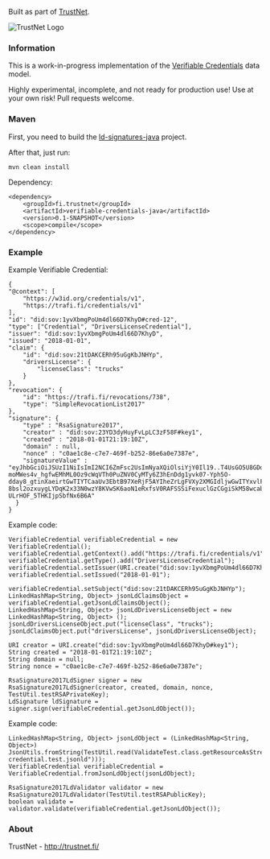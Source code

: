 Built as part of [TrustNet](http://trustnet.fi/).

![TrustNet Logo](https://github.com/TrustNetFI/verifiable-credentials-java/blob/master/trustnet-logo.png?raw=true)

### Information

This is a work-in-progress implementation of the [Verifiable Credentials](https://w3c.github.io/vc-data-model/) data model.

Highly experimental, incomplete, and not ready for production use! Use at your own risk! Pull requests welcome.

### Maven

First, you need to build the [ld-signatures-java](https://github.com/WebOfTrustInfo/ld-signatures-java) project.

After that, just run:

	mvn clean install

Dependency:

	<dependency>
		<groupId>fi.trustnet</groupId>
		<artifactId>verifiable-credentials-java</artifactId>
		<version>0.1-SNAPSHOT</version>
		<scope>compile</scope>
	</dependency>

### Example

Example Verifiable Credential:

	{
	"@context": [
		"https://w3id.org/credentials/v1",
		"https://trafi.fi/credentials/v1"
	],
	"id": "did:sov:1yvXbmgPoUm4dl66D7KhyD#cred-12",
	"type": ["Credential", "DriversLicenseCredential"],
	"issuer": "did:sov:1yvXbmgPoUm4dl66D7KhyD",
	"issued": "2018-01-01",
	"claim": {
		"id": "did:sov:21tDAKCERh95uGgKbJNHYp",
		"driversLicense": {
			"licenseClass": "trucks"
		}
	},
	"revocation": {
		"id": "https://trafi.fi/revocations/738",
		"type": "SimpleRevocationList2017"
	},
	"signature": {
		"type" : "RsaSignature2017",
		"creator" : "did:sov:23YD3dyHuyFvLpLC3zF58F#key1",
		"created" : "2018-01-01T21:19:10Z",
		"domain" : null,
		"nonce" : "c0ae1c8e-c7e7-469f-b252-86e6a0e7387e",
		"signatureValue" : "eyJhbGciOiJSUzI1NiIsImI2NCI6ZmFsc2UsImNyaXQiOlsiYjY0Il19..T4UsGO5U8GDdVXb9ZvPkKU8ZExpCjqfJ3jd6q7N25heV2TLJq7HQ3clUsWy73gnQdP7l-moMWes4v_hgfwEMhML0Oz9cWqVTh0PuZNV0CyMTy6Z3hEnDdg1yvk07-Yph5O-dday8_gtinXaeirtGwTIYTCaaUv3EbtB97XeRjF5AYIheZrLgFVXy2XMGIdljwGwITYxvlFYpKUDawGduZoJ2a1RCbNySEHiUCn7-8bsl2ozxuygLYDqK2x33N0wzY8KVwSK6aoN1eRxfsV0RAFSSSiFexuclGzCGgiSkM58wcabUPPsbsXfo0aNMUK-ULrHOF_5THKIjpSbfNx6B6A"
	  }
	}

Example code:

	VerifiableCredential verifiableCredential = new VerifiableCredential();
	verifiableCredential.getContext().add("https://trafi.fi/credentials/v1");
	verifiableCredential.getType().add("DriversLicenseCredential");
	verifiableCredential.setIssuer(URI.create("did:sov:1yvXbmgPoUm4dl66D7KhyD"));
	verifiableCredential.setIssued("2018-01-01");
	
	verifiableCredential.setSubject("did:sov:21tDAKCERh95uGgKbJNHYp");
	LinkedHashMap<String, Object> jsonLdClaimsObject = verifiableCredential.getJsonLdClaimsObject();
	LinkedHashMap<String, Object> jsonLdDriversLicenseObject = new LinkedHashMap<String, Object> ();
	jsonLdDriversLicenseObject.put("licenseClass", "trucks");
	jsonLdClaimsObject.put("driversLicense", jsonLdDriversLicenseObject);
	
	URI creator = URI.create("did:sov:1yvXbmgPoUm4dl66D7KhyD#key1");
	String created = "2018-01-01T21:19:10Z";
	String domain = null;
	String nonce = "c0ae1c8e-c7e7-469f-b252-86e6a0e7387e";
	
	RsaSignature2017LdSigner signer = new RsaSignature2017LdSigner(creator, created, domain, nonce, TestUtil.testRSAPrivateKey);
	LdSignature ldSignature = signer.sign(verifiableCredential.getJsonLdObject());

Example code:

	LinkedHashMap<String, Object> jsonLdObject = (LinkedHashMap<String, Object>) JsonUtils.fromString(TestUtil.read(ValidateTest.class.getResourceAsStream("verifiable-credential.test.jsonld")));
	VerifiableCredential verifiableCredential = VerifiableCredential.fromJsonLdObject(jsonLdObject);
	
	RsaSignature2017LdValidator validator = new RsaSignature2017LdValidator(TestUtil.testRSAPublicKey);
	boolean validate = validator.validate(verifiableCredential.getJsonLdObject());

### About

TrustNet - http://trustnet.fi/
